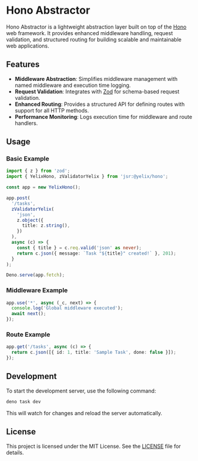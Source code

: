 # Hono Abstractor

Hono Abstractor is a lightweight abstraction layer built on top of the [Hono](https://github.com/honojs/hono) web framework. It provides enhanced middleware handling, request validation, and structured routing for building scalable and maintainable web applications.

## Features

- **Middleware Abstraction**: Simplifies middleware management with named middleware and execution time logging.
- **Request Validation**: Integrates with [Zod](https://github.com/colinhacks/zod) for schema-based request validation.
- **Enhanced Routing**: Provides a structured API for defining routes with support for all HTTP methods.
- **Performance Monitoring**: Logs execution time for middleware and route handlers.

## Usage

### Basic Example

```ts
import { z } from 'zod';
import { YelixHono, zValidatorYelix } from 'jsr:@yelix/hono';

const app = new YelixHono();

app.post(
  '/tasks',
  zValidatorYelix(
    'json',
    z.object({
      title: z.string(),
    })
  ),
  async (c) => {
    const { title } = c.req.valid('json' as never);
    return c.json({ message: `Task "${title}" created!` }, 201);
  }
);

Deno.serve(app.fetch);
```

### Middleware Example

```ts
app.use('*', async (_c, next) => {
  console.log('Global middleware executed');
  await next();
});
```

### Route Example

```ts
app.get('/tasks', async (c) => {
  return c.json([{ id: 1, title: 'Sample Task', done: false }]);
});
```

## Development

To start the development server, use the following command:

```bash
deno task dev
```

This will watch for changes and reload the server automatically.

## License

This project is licensed under the MIT License. See the [LICENSE](./LICENSE) file for details.
